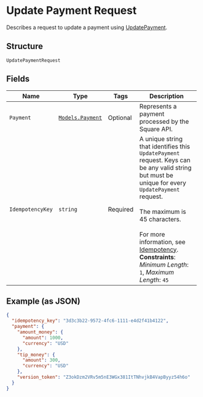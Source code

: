 
# Update Payment Request

Describes a request to update a payment using
[UpdatePayment](/doc/api/payments.md#update-payment).

## Structure

`UpdatePaymentRequest`

## Fields

| Name | Type | Tags | Description |
|  --- | --- | --- | --- |
| `Payment` | [`Models.Payment`](/doc/models/payment.md) | Optional | Represents a payment processed by the Square API. |
| `IdempotencyKey` | `string` | Required | A unique string that identifies this `UpdatePayment` request. Keys can be any valid string<br>but must be unique for every `UpdatePayment` request.<br><br>The maximum is 45 characters.<br><br>For more information, see [Idempotency](https://developer.squareup.com/docs/basics/api101/idempotency).<br>**Constraints**: *Minimum Length*: `1`, *Maximum Length*: `45` |

## Example (as JSON)

```json
{
  "idempotency_key": "3d3c3b22-9572-4fc6-1111-e4d2f41b4122",
  "payment": {
    "amount_money": {
      "amount": 1000,
      "currency": "USD"
    },
    "tip_money": {
      "amount": 300,
      "currency": "USD"
    },
    "version_token": "Z3okDzm2VRv5m5nE3WGx381ItTNhvjkB4VapByyz54h6o"
  }
}
```

